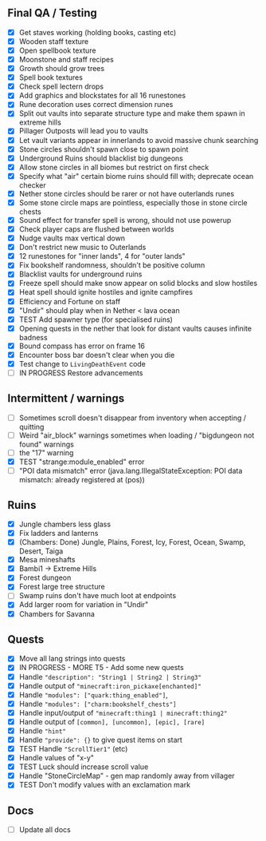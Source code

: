## Final QA / Testing
- [x] Get staves working (holding books, casting etc)
- [x] Wooden staff texture
- [x] Open spellbook texture
- [x] Moonstone and staff recipes
- [x] Growth should grow trees
- [x] Spell book textures
- [x] Check spell lectern drops
- [x] Add graphics and blockstates for all 16 runestones
- [x] Rune decoration uses correct dimension runes
- [x] Split out vaults into separate structure type and make them spawn in extreme hills
- [x] Pillager Outposts will lead you to vaults
- [x] Let vault variants appear in innerlands to avoid massive chunk searching
- [x] Stone circles shouldn't spawn close to spawn point
- [x] Underground Ruins should blacklist big dungeons
- [x] Allow stone circles in all biomes but restrict on first check
- [x] Specify what "air" certain biome ruins should fill with; deprecate ocean checker
- [x] Nether stone circles should be rarer or not have outerlands runes
- [x] Some stone circle maps are pointless, especially those in stone circle chests
- [x] Sound effect for transfer spell is wrong, should not use powerup
- [x] Check player caps are flushed between worlds
- [x] Nudge vaults max vertical down
- [x] Don't restrict new music to Outerlands
- [x] 12 runestones for "inner lands", 4 for "outer lands"
- [x] Fix bookshelf randomness, shouldn't be positive column
- [x] Blacklist vaults for underground ruins
- [x] Freeze spell should make snow appear on solid blocks and slow hostiles
- [x] Heat spell should ignite hostiles and ignite campfires
- [x] Efficiency and Fortune on staff
- [x] "Undir" should play when in Nether < lava ocean
- [x] TEST Add spawner type (for specialised ruins)
- [x] Opening quests in the nether that look for distant vaults causes infinite badness
- [x] Bound compass has error on frame 16
- [x] Encounter boss bar doesn't clear when you die
- [x] Test change to `LivingDeathEvent` code
- [ ] IN PROGRESS Restore advancements

## Intermittent / warnings
- [ ] Sometimes scroll doesn't disappear from inventory when accepting / quitting
- [ ] Weird "air_block" warnings sometimes when loading / "bigdungeon not found" warnings
- [ ] the "17" warning
- [x] TEST "strange:module_enabled" error
- [ ] "POI data mismatch" error (java.lang.IllegalStateException: POI data mismatch: already registered at (pos))

## Ruins
- [x] Jungle chambers less glass
- [x] Fix ladders and lanterns
- [x] (Chambers: Done) Jungle, Plains, Forest, Icy, Forest, Ocean, Swamp, Desert, Taiga
- [x] Mesa mineshafts
- [x] Bambi1 -> Extreme Hills
- [x] Forest dungeon
- [x] Forest large tree structure
- [ ] Swamp ruins don't have much loot at endpoints
- [x] Add larger room for variation in "Undir"
- [x] Chambers for Savanna

## Quests
- [x] Move all lang strings into quests
- [x] IN PROGRESS - MORE T5 - Add some new quests
- [x] Handle `"description": "String1 | String2 | String3"`
- [x] Handle output of `"minecraft:iron_pickaxe[enchanted]"`
- [x] Handle `"modules": ["quark:thing_enabled"]`,
- [x] Handle `"modules": ["charm:bookshelf_chests"]`
- [x] Handle input/output of `"minecraft:thing1 | minecraft:thing2"`
- [x] Handle output of `[common], [uncommon], [epic], [rare]`
- [x] Handle `"hint"`
- [x] Handle `"provide": {}` to give quest items on start
- [x] TEST Handle `"ScrollTier1"` (etc)
- [x] Handle values of "x-y"
- [x] TEST Luck should increase scroll value
- [x] Handle "StoneCircleMap" - gen map randomly away from villager
- [x] TEST Don't modify values with an exclamation mark

## Docs
- [ ] Update all docs